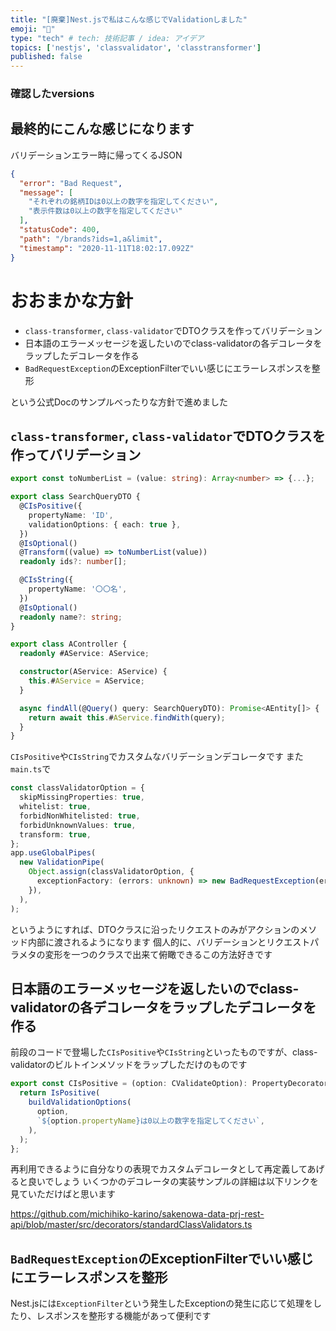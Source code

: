 ```yaml
---
title: "[廃棄]Nest.jsで私はこんな感じでValidationしました"
emoji: "📝"
type: "tech" # tech: 技術記事 / idea: アイデア
topics: ['nestjs', 'classvalidator', 'classtransformer']
published: false
---
```


### 確認したversions

## 最終的にこんな感じになります
バリデーションエラー時に帰ってくるJSON

```json
{
  "error": "Bad Request",
  "message": [
    "それぞれの銘柄IDは0以上の数字を指定してください",
    "表示件数は0以上の数字を指定してください"
  ],
  "statusCode": 400,
  "path": "/brands?ids=1,a&limit",
  "timestamp": "2020-11-11T18:02:17.092Z"
}
```

# おおまかな方針

- `class-transformer`, `class-validator`でDTOクラスを作ってバリデーション
- 日本語のエラーメッセージを返したいのでclass-validatorの各デコレータをラップしたデコレータを作る
- `BadRequestException`のExceptionFilterでいい感じにエラーレスポンスを整形

という公式Docのサンプルべったりな方針で進めました

## `class-transformer`, `class-validator`でDTOクラスを作ってバリデーション

```typescript
export const toNumberList = (value: string): Array<number> => {...};

export class SearchQueryDTO {
  @CIsPositive({
    propertyName: 'ID',
    validationOptions: { each: true },
  })
  @IsOptional()
  @Transform((value) => toNumberList(value))
  readonly ids?: number[];

  @CIsString({
    propertyName: '〇〇名',
  })
  @IsOptional()
  readonly name?: string;
}

export class AController {
  readonly #AService: AService;

  constructor(AService: AService) {
    this.#AService = AService;
  }

  async findAll(@Query() query: SearchQueryDTO): Promise<AEntity[]> {
    return await this.#AService.findWith(query);
  }
}
```

`CIsPositive`や`CIsString`でカスタムなバリデーションデコレータです
また`main.ts`で

```typescript
const classValidatorOption = {
  skipMissingProperties: true,
  whitelist: true,
  forbidNonWhitelisted: true,
  forbidUnknownValues: true,
  transform: true,
};
app.useGlobalPipes(
  new ValidationPipe(
    Object.assign(classValidatorOption, {
      exceptionFactory: (errors: unknown) => new BadRequestException(errors),
    }),
  ),
);
```

というようにすれば、DTOクラスに沿ったリクエストのみがアクションのメソッド内部に渡されるようになります
個人的に、バリデーションとリクエストパラメタの変形を一つのクラスで出来て俯瞰できるこの方法好きです

## 日本語のエラーメッセージを返したいのでclass-validatorの各デコレータをラップしたデコレータを作る

前段のコードで登場した`CIsPositive`や`CIsString`といったものですが、class-validatorのビルトインメソッドをラップしただけのものです

```typescript
export const CIsPositive = (option: CValidateOption): PropertyDecorator => {
  return IsPositive(
    buildValidationOptions(
      option,
      `${option.propertyName}は0以上の数字を指定してください`,
    ),
  );
};
```

再利用できるように自分なりの表現でカスタムデコレータとして再定義してあげると良いでしょう
いくつかのデコレータの実装サンプルの詳細は以下リンクを見ていただけばと思います

https://github.com/michihiko-karino/sakenowa-data-prj-rest-api/blob/master/src/decorators/standardClassValidators.ts

## `BadRequestException`のExceptionFilterでいい感じにエラーレスポンスを整形

Nest.jsには`ExceptionFilter`という発生したExceptionの発生に応じて処理をしたり、レスポンスを整形する機能があって便利です
